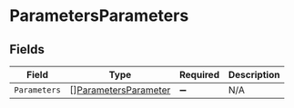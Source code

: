 # ParametersParameters


## Fields

| Field                                                               | Type                                                                | Required                                                            | Description                                                         |
| ------------------------------------------------------------------- | ------------------------------------------------------------------- | ------------------------------------------------------------------- | ------------------------------------------------------------------- |
| `Parameters`                                                        | [][ParametersParameter](../../models/shared/parametersparameter.md) | :heavy_minus_sign:                                                  | N/A                                                                 |